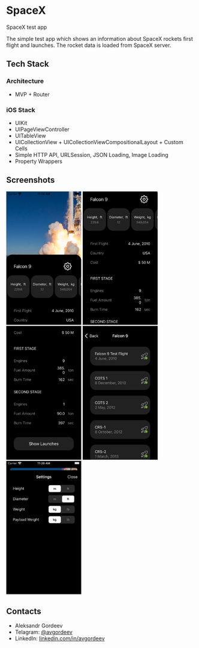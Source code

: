 # SpaceX
SpaceX test app 

The simple test app which shows an information about SpaceX rockets first flight and launches.
The rocket data is loaded from SpaceX server. 

## Tech Stack

### Architecture
- MVP + Router

### iOS Stack
- UIKit
- UIPageViewController
- UITableView 
- UICollectionView + UICollectionViewCompositionalLayout + Custom Cells
- Simple HTTP API, URLSession, JSON Loading, Image Loading
- Property Wrappers

## Screenshots

<div>
<img src="/ScreenShots/1.png" alt="Rocket 1" width="200"/>
<img src="/ScreenShots/2.png" alt="Rocket 2" width="200"/>
<img src="/ScreenShots/3.png" alt="Rocket 3" width="200"/>
<img src="/ScreenShots/4.png" alt="Launches" width="200"/>
<img src="/ScreenShots/5.png" alt="Settings" width="200"/>
</div>

## Contacts

- Aleksandr Gordeev
- Telagram: [@avgordeev](t.me/avgordeev) 
- LinkedIn: [linkedin.com/in/avgordeev](https://www.linkedin.com/in/avgordeev/)

